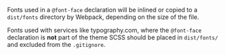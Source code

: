 Fonts used in a `@font-face` declaration will be inlined or copied to
a `dist/fonts` directory by Webpack, depending on the size of the file.

Fonts used with services like typography.com, where the `@font-face` declaration
is **not** part of the theme SCSS should be placed in `dist/fonts/` and excluded
from the `.gitignore`.
